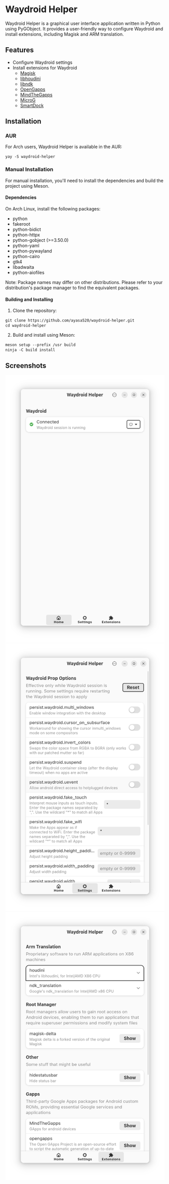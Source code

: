 # Waydroid Helper

Waydroid Helper is a graphical user interface application written in Python using PyGObject. It provides a user-friendly way to configure Waydroid and install extensions, including Magisk and ARM translation.

## Features

- Configure Waydroid settings
- Install extensions for Waydroid
  - [Magisk](https://github.com/HuskyDG/magisk-files/)
  - [libhoudini](https://github.com/supremegamers/vendor_intel_proprietary_houdini)
  - [libndk](https://github.com/supremegamers/vendor_google_proprietary_ndk_translation-prebuilt)
  - [OpenGapps](https://sourceforge.net/projects/opengapps/)
  - [MindTheGapps](https://github.com/MindTheGapps)
  - [MicroG](https://microg.org/)
  - [SmartDock](https://github.com/axel358/smartdock)

## Installation

### AUR

For Arch users, Waydroid Helper is available in the AUR:
```
yay -S waydroid-helper
```

### Manual Installation

For manual installation, you'll need to install the dependencies and build the project using Meson.

#### Dependencies

On Arch Linux, install the following packages:

- python
- fakeroot
- python-bidict
- python-httpx
- python-gobject (>=3.50.0)
- python-yaml
- python-pywayland
- python-cairo
- gtk4
- libadwaita
- python-aiofiles

Note: Package names may differ on other distributions. Please refer to your distribution's package manager to find the equivalent packages.

#### Building and Installing

1. Clone the repository:
```
git clone https://github.com/ayasa520/waydroid-helper.git
cd waydroid-helper
```
2. Build and install using Meson:
```
meson setup --prefix /usr build
ninja -C build install
```

## Screenshots

![](./assets/img/README/1_en.png)
![](./assets/img/README/2_en.png)
![](./assets/img/README/3_en.png)
